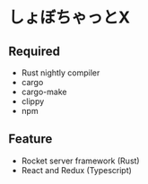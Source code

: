 
# しょぼちゃっと&Chi;

## Required
- Rust nightly compiler
- cargo
- cargo-make
- clippy
- npm

## Feature
- Rocket server framework (Rust)
- React and Redux (Typescript)

